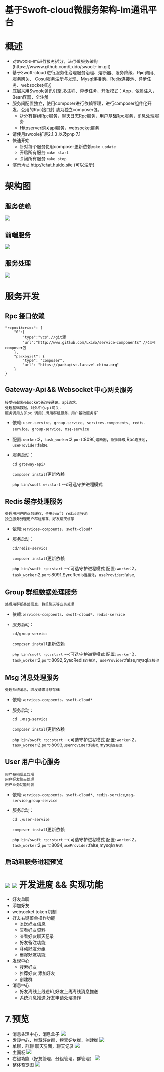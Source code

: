 基于Swoft-cloud微服务架构-Im通讯平台
==============
概述
=======
+ 对swoole-im进行服务拆分，进行微服务架构(https:://wwww.github.com/Lxido/swoole-im.git)
+ 基于Swoft-cloud 进行服务化治理服务治理、熔断器、服务降级、Rpc调用、服务网关、
Cosul服务注册与发现、Mysql连接池、Redis连接池、异步任务、websocket推送
+ 底层采用Swoole通讯引擎,多进程、异步任务，开发模式：Aop，依赖注入，Bean容器，全注解
+ 服务间配置独立，使用composer进行依赖管理，进行composer组件化开发，公用的Rpc接口封
装为独立composer包。
    - 拆分有群组Rpc服务，聊天日志Rpc服务，用户基础Rpc服务，消息处理服务
    - Httpserver网关api服务，websocket服务
+ 请使用swoole扩展2.1.3 以及php 7.1
+ 快速开始
    - 针对每个服务使用composer更新依赖`make update`
    - 开启所有服务 `make start`
    - 关闭所有服务 `make stop`
+ 演示地址 http://chat.huido.site  (可以注册) 

架构图
=========
服务依赖
-----
![](./resource/services.png)

前端服务
-----
![](./resource/api.png)

服务处理
------
![](./resource/swoole.png)

服务开发
=========
Rpc 接口依赖
--------
    
    "repositories": {
        "0":{
            "type":"vcs",//git源
            "url":"http://www.github.com/Lxido/service-components" //公用composer包
        },
        "packagist": {
            "type": "composer",
            "url": "https://packagist.laravel-china.org"
        }
    }
Gateway-Api && Websocket 中心网关服务
-------
    接受web端webocket长连接通讯、api请求.
    处理基础数据，对外中心api网关.
    服务调用方(Rpc 调用),调用群组服务、用户基础服务等`
- 依赖: `user-service`、`group-service`、`services-components`、`redis-service`、`group-service`、`msg-service`
- 配置: `worker`:2，`task_worker`:2,`port`:8090,`熔断器`，`服务降级`,Rpc`连接池`，`useProvider`:false,
- 服务启动：

    `cd gateway-api/` 
    
    `composer install`更新依赖
    
    `php bin/swoft ws:start` --d可选守护进程模式
    
Redis 缓存处理服务
-------
    处理用用户的业务缓存，使用swoft redis连接池
    独立服务处理用户群组缓存、好友聊天缓存
- 依赖:`services-compoents`、`swoft-cloud*`
- 服务启动：

    `cd/redis-service` 
    
    `composer install`更新依赖
    
    `php bin/swoft rpc:start` --d可选守护进程模式
  配置: `worker`:2，`task_worker`:2,`port`:8091,SyncRedis`连接池`，`useProvider`:false,

Group 群组数据处理服务
-------
    处理用群组基础信息，群组聊天等业务处理
- 依赖:`services-compoents`、`swoft-cloud*`、`redis-service`
- 服务启动：

    `cd/group-service` 
    
    `composer install`更新依赖
    
    `php bin/swoft rpc:start` --d可选守护进程模式
  配置: `worker`:2，`task_worker`:2,`port`:8092,SyncRedis`连接池`，`useProvider`:false,mysql`连接池`

Msg 消息处理服务
-------
    处理系统消息，收发请求消息存储
   
- 依赖:`services-compoents`、`swoft-cloud*`
- 服务启动：

    `cd ./msg-service` 
    
    `composer install`更新依赖
    
    `php bin/swoft rpc:start` --d可选守护进程模式
  配置: `worker`:2，`task_worker`:2,`port`:8093,`useProvider`:false,mysql`连接池`

User 用户中心服务
-------
    用户基础信息处理
    用户好友聊天处理
    用户业务功能封装
   
- 依赖:`services-compoents`、`swoft-cloud*`、`redis-service`,`msg-service`,`group-service`
- 服务启动：

    `cd ./user-service` 
    
    `composer install`更新依赖
    
    `php bin/swoft rpc:start` --d可选守护进程模式
  配置: `worker`:2，`task_worker`:2,`port`:8094,`useProvider`:false,mysql`连接池`
  
 启动和服务进程预览
 ------ 
![](./resource/start.png)
![](./resource/process.png)
开发进度 && 实现功能
==========
- 好友单聊
- 添加好友
-  websocket token 机制
- 好友右键菜单操作功能
    - 发送好友信息
    - 查看好友资料
    - 查看好友聊天记录
    - 好友备注功能
    - 移动好友分组
    - 删除好友功能
- 发现中心
    - 搜索好友
    - 推荐好友 添加好友
    - 创建群
- 消息中心
    - 好友离线上线通知,好友上线离线消息推送
    - 系统消息推送,好友申请处理操作
    
7.预览
======
- 消息处理中心，消息盒子
![](https://github.com/Lxido/swoole-im/blob/master/img/QQ%E6%88%AA%E5%9B%BE20190106210353.png?raw=true)
- 发现中心，推荐好友群，搜索好友群，创建群
![](https://github.com/Lxido/swoole-im/blob/master/img/QQ%E6%88%AA%E5%9B%BE20190106210451.png?raw=true)
- 单聊，群聊 聊天界面，聊天记录
![](https://github.com/Lxido/swoole-im/blob/master/img/QQ%E6%88%AA%E5%9B%BE20190106210543.png?raw=true)
- 主面板
![](https://github.com/Lxido/swoole-im/blob/master/img/QQ%E6%88%AA%E5%9B%BE20190106210553.png?raw=true)
- 右键功能（好友管理，分组管理，群管理）
![](https://github.com/Lxido/swoole-im/blob/master/img/QQ%E6%88%AA%E5%9B%BE20190106212344.png?raw=true)
- 整体预览图
![](https://github.com/Lxido/swoole-im/blob/master/img/QQ%E6%88%AA%E5%9B%BE20190106210500.png?raw=true)

